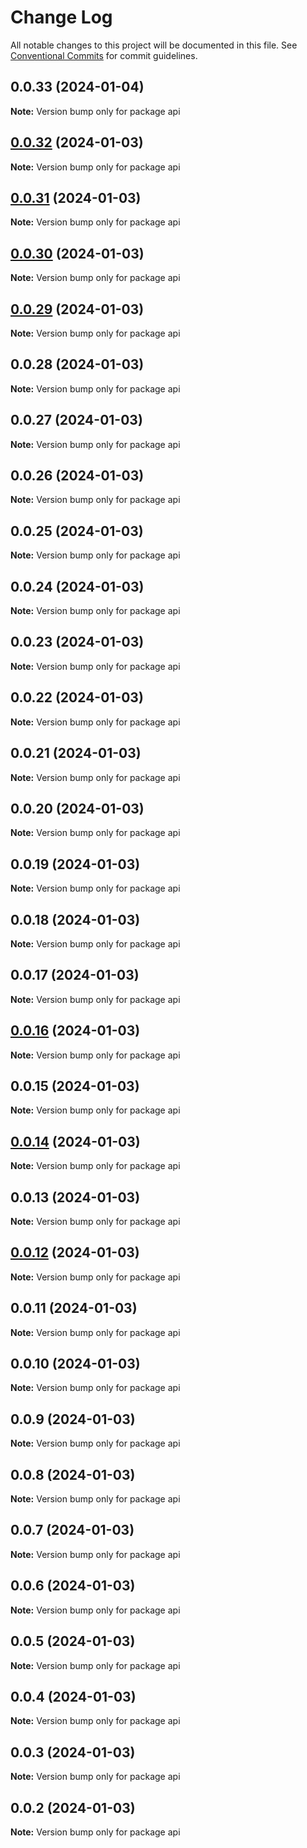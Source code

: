 # Change Log

All notable changes to this project will be documented in this file.
See [Conventional Commits](https://conventionalcommits.org) for commit guidelines.

## 0.0.33 (2024-01-04)

**Note:** Version bump only for package api





## [0.0.32](https://github.com/well-doing/docker-elastic-beanstalk-up/compare/api@0.0.31...api@0.0.32) (2024-01-03)

**Note:** Version bump only for package api





## [0.0.31](https://github.com/well-doing/docker-elastic-beanstalk-up/compare/api@0.0.30...api@0.0.31) (2024-01-03)

**Note:** Version bump only for package api





## [0.0.30](https://github.com/well-doing/docker-elastic-beanstalk-up/compare/api@0.0.29...api@0.0.30) (2024-01-03)

**Note:** Version bump only for package api





## [0.0.29](https://github.com/well-doing/docker-elastic-beanstalk-up/compare/api@0.0.28...api@0.0.29) (2024-01-03)

**Note:** Version bump only for package api





## 0.0.28 (2024-01-03)

**Note:** Version bump only for package api





## 0.0.27 (2024-01-03)

**Note:** Version bump only for package api





## 0.0.26 (2024-01-03)

**Note:** Version bump only for package api





## 0.0.25 (2024-01-03)

**Note:** Version bump only for package api





## 0.0.24 (2024-01-03)

**Note:** Version bump only for package api





## 0.0.23 (2024-01-03)

**Note:** Version bump only for package api





## 0.0.22 (2024-01-03)

**Note:** Version bump only for package api





## 0.0.21 (2024-01-03)

**Note:** Version bump only for package api





## 0.0.20 (2024-01-03)

**Note:** Version bump only for package api





## 0.0.19 (2024-01-03)

**Note:** Version bump only for package api





## 0.0.18 (2024-01-03)

**Note:** Version bump only for package api





## 0.0.17 (2024-01-03)

**Note:** Version bump only for package api





## [0.0.16](https://github.com/wellgrisa/docker-elastic-beanstalk-up/compare/api@0.0.15...api@0.0.16) (2024-01-03)

**Note:** Version bump only for package api





## 0.0.15 (2024-01-03)

**Note:** Version bump only for package api





## [0.0.14](https://github.com/wellgrisa/docker-elastic-beanstalk-up/compare/api@0.0.13...api@0.0.14) (2024-01-03)

**Note:** Version bump only for package api





## 0.0.13 (2024-01-03)

**Note:** Version bump only for package api





## [0.0.12](https://github.com/wellgrisa/docker-elastic-beanstalk-up/compare/api@0.0.11...api@0.0.12) (2024-01-03)

**Note:** Version bump only for package api





## 0.0.11 (2024-01-03)

**Note:** Version bump only for package api





## 0.0.10 (2024-01-03)

**Note:** Version bump only for package api





## 0.0.9 (2024-01-03)

**Note:** Version bump only for package api





## 0.0.8 (2024-01-03)

**Note:** Version bump only for package api





## 0.0.7 (2024-01-03)

**Note:** Version bump only for package api





## 0.0.6 (2024-01-03)

**Note:** Version bump only for package api





## 0.0.5 (2024-01-03)

**Note:** Version bump only for package api





## 0.0.4 (2024-01-03)

**Note:** Version bump only for package api





## 0.0.3 (2024-01-03)

**Note:** Version bump only for package api





## 0.0.2 (2024-01-03)

**Note:** Version bump only for package api
